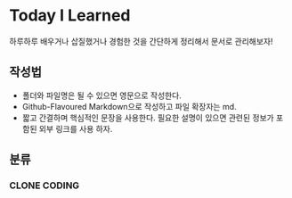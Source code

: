 # Today I Learned
하루하루 배우거나 삽질했거나 경험한 것을 간단하게 정리해서 문서로 관리해보자!

## 작성법  
* 폴더와 파일명은 될 수 있으면 영문으로 작성한다.   
* Github-Flavoured Markdown으로 작성하고 파일 확장자는 md.   
* 짧고 간결하며 핵심적인 문장을 사용한다. 필요한 설명이 있으면 관련된 정보가 포함된 외부 링크를 사용 하자.   

## 분류   

### CLONE CODING
